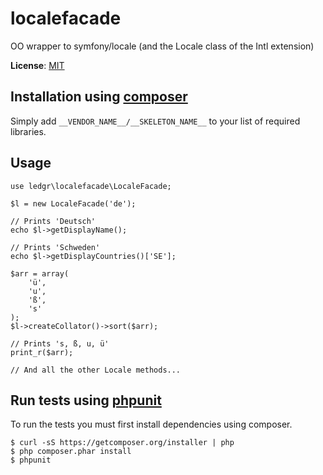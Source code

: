 # localefacade


OO wrapper to symfony/locale (and the Locale class of the Intl extension)

**License**: [MIT](/LICENSE)


Installation using [composer](http://getcomposer.org/)
------------------------------------------------------
Simply add `__VENDOR_NAME__/__SKELETON_NAME__` to your list of required libraries.


Usage
-----
    use ledgr\localefacade\LocaleFacade;

    $l = new LocaleFacade('de');

    // Prints 'Deutsch'
    echo $l->getDisplayName();

    // Prints 'Schweden'
    echo $l->getDisplayCountries()['SE'];

    $arr = array(
        'ü',
        'u',
        'ß',
        's'
    );
    $l->createCollator()->sort($arr);

    // Prints 's, ß, u, ü'
    print_r($arr);

    // And all the other Locale methods...


Run tests  using [phpunit](http://phpunit.de/)
----------------------------------------------
To run the tests you must first install dependencies using composer.

    $ curl -sS https://getcomposer.org/installer | php
    $ php composer.phar install
    $ phpunit
